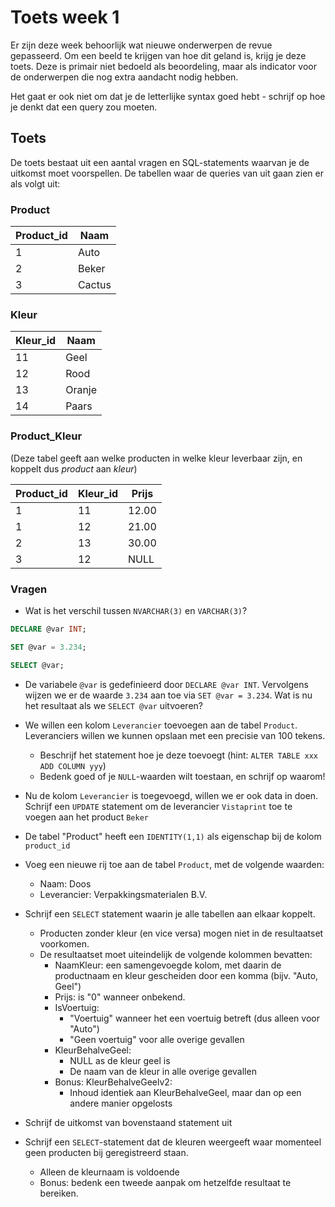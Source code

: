 # Toets week 1

Er zijn deze week behoorlijk wat nieuwe onderwerpen de revue gepasseerd. Om een beeld te krijgen van hoe dit geland is, krijg je deze toets. Deze is primair niet bedoeld als beoordeling, maar als indicator voor de onderwerpen die nog extra aandacht nodig hebben.

Het gaat er ook niet om dat je de letterlijke syntax goed hebt - schrijf op hoe je denkt dat een query zou moeten.

## Toets

De toets bestaat uit een aantal vragen en SQL-statements waarvan je de uitkomst moet voorspellen. De tabellen waar de queries van uit gaan zien er als volgt uit:

### Product

| Product_id | Naam   |
|------------|--------|
| 1          | Auto   |
| 2          | Beker  |
| 3          | Cactus |

### Kleur

| Kleur_id | Naam   |
|----------|--------|
| 11       | Geel   |
| 12       | Rood   |
| 13       | Oranje |
| 14       | Paars  |

### Product_Kleur

(Deze tabel geeft aan welke producten in welke kleur leverbaar zijn, en koppelt dus _product_ aan _kleur_)

| Product_id | Kleur_id | Prijs |
|------------|----------|-------|
| 1          | 11       | 12.00 |
| 1          | 12       | 21.00 |
| 2          | 13       | 30.00 |
| 3          | 12       |  NULL |

### Vragen

* Wat is het verschil tussen `NVARCHAR(3)` en `VARCHAR(3)`?

```SQL
DECLARE @var INT;

SET @var = 3.234;

SELECT @var;
```

* De variabele `@var` is gedefinieerd door `DECLARE @var INT`. Vervolgens wijzen we er de waarde `3.234` aan toe via `SET @var = 3.234`. Wat is nu het resultaat als we `SELECT @var` uitvoeren?

* We willen een kolom `Leverancier` toevoegen aan de tabel `Product`. Leveranciers willen we kunnen opslaan met een precisie van 100 tekens.
  * Beschrijf het statement hoe je deze toevoegt (hint: `ALTER TABLE xxx ADD COLUMN yyy`)
  * Bedenk goed of je `NULL`-waarden wilt toestaan, en schrijf op waarom!
* Nu de kolom `Leverancier` is toegevoegd, willen we er ook data in doen. Schrijf een `UPDATE` statement om de leverancier `Vistaprint` toe te voegen aan het product `Beker`
* De tabel "Product" heeft een `IDENTITY(1,1)` als eigenschap bij de kolom `product_id`
* Voeg een nieuwe rij toe aan de tabel `Product`, met de volgende waarden:
  * Naam: Doos
  * Leverancier: Verpakkingsmaterialen B.V.  
* Schrijf een `SELECT` statement waarin je alle tabellen aan elkaar koppelt.
  * Producten zonder kleur (en vice versa) mogen niet in de resultaatset voorkomen.
  * De resultaatset moet uiteindelijk de volgende kolommen bevatten:
    * NaamKleur: een samengevoegde kolom, met daarin de productnaam en kleur gescheiden door een komma (bijv. "Auto, Geel")
    * Prijs: is "0" wanneer onbekend.
    * IsVoertuig:
      * "Voertuig" wanneer het een voertuig betreft (dus alleen voor "Auto")
      * "Geen voertuig" voor alle overige gevallen
    * KleurBehalveGeel:
      * NULL as de kleur geel is
      * De naam van de kleur in alle overige gevallen 
    * Bonus: KleurBehalveGeelv2:
      * Inhoud identiek aan KleurBehalveGeel, maar dan op een andere manier opgelosts
* Schrijf de uitkomst van bovenstaand statement uit
* Schrijf een `SELECT`-statement dat de kleuren weergeeft waar momenteel geen producten bij geregistreerd staan.
  * Alleen de kleurnaam is voldoende
  * Bonus: bedenk een tweede aanpak om hetzelfde resultaat te bereiken.